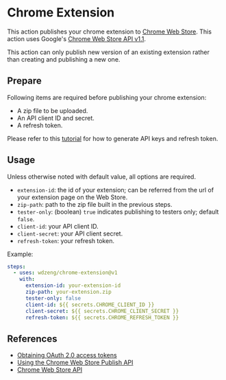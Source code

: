 # Chrome Extension

This action publishes your chrome extension to [Chrome Web Store](https://chrome.google.com/webstore/). This action uses Google's [Chrome Web Store API v1.1](https://developer.chrome.com/docs/webstore/api_index/#items).

This action can only publish new version of an existing extension rather than creating and publishing a new one.

## Prepare

Following items are required before publishing your chrome extension:

- A zip file to be uploaded.
- An API client ID and secret.
- A refresh token.

Please refer to this [tutorial](https://developer.chrome.com/docs/webstore/using_webstore_api/) for how to generate API keys and refresh token.

## Usage

Unless otherwise noted with default value, all options are required.

- `extension-id`: the id of your extension; can be referred from the url of your extension page on the Web Store.
- `zip-path`: path to the zip file built in the previous steps.
- `tester-only`: (boolean) `true` indicates publishing to testers only; default `false`.
- `client-id`: your API client ID.
- `client-secret`: your API client secret.
- `refresh-token`: your refresh token.

Example:

```yaml
steps:
  - uses: wdzeng/chrome-extension@v1
    with:
      extension-id: your-extension-id
      zip-path: your-extension.zip
      tester-only: false
      client-id: ${{ secrets.CHROME_CLIENT_ID }}
      client-secret: ${{ secrets.CHROME_CLIENT_SECRET }}
      refresh-token: ${{ secrets.CHROME_REFRESH_TOKEN }}
```

## References

- [Obtaining OAuth 2.0 access tokens](https://developers.google.com/identity/protocols/oauth2/web-server#httprest_1)
- [Using the Chrome Web Store Publish API](https://developer.chrome.com/docs/webstore/using_webstore_api/)
- [Chrome Web Store API](https://developer.chrome.com/docs/webstore/api_index/)
